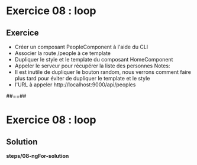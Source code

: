 <!-- .slide: class="exercice" -->
# Exercice 08 : loop
## Exercice<br>

- Créer un composant PeopleComponent à l'aide du CLI
- Associer la route /people à ce template
- Dupliquer le style et le template du composant HomeComponent
- Appeler le serveur pour récupérer la liste des personnes
Notes:
- Il est inutile de dupliquer le bouton random, nous verrons comment faire plus tard pour éviter de dupliquer le template et le style
- l'URL à appeler http://localhost:9000/api/peoples

##==##

<!-- .slide: class="exercice full-center" -->
# Exercice 08 : loop
## Solution
<b>steps/08-ngFor-solution</b>
